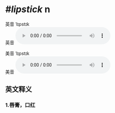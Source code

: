 # ***\#lipstick*** n
英音 ˈlɪpstɪk  
英音
<audio src="./media/lipstick1_AAC.aac" controls="controls"></audio>

美音 ˈlɪpstɪk  
美音
<audio src="./media/lipstick2_AAC.aac" controls="controls"></audio>



  

英文释义
---
### 1.**唇膏，口红**  


